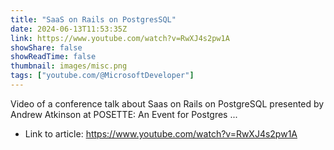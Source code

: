 ```yaml
---
title: "SaaS on Rails on PostgresSQL"
date: 2024-06-13T11:53:35Z
link: https://www.youtube.com/watch?v=RwXJ4s2pw1A
showShare: false
showReadTime: false
thumbnail: images/misc.png
tags: ["youtube.com/@MicrosoftDeveloper"]
---
```

Video of a conference talk about Saas on Rails on PostgreSQL presented by Andrew Atkinson at POSETTE: An Event for Postgres ...

- Link to article: https://www.youtube.com/watch?v=RwXJ4s2pw1A